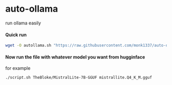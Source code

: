 # auto-ollama
run ollama easily


#### Quick run

```sh
wget -O autollama.sh "https://raw.githubusercontent.com/monk1337/auto-ollama/main/autollama.sh" && chmod +x autollama.sh
```

#### Now run the file with whatever model you want from hugginface
for example

```sh
./script.sh TheBloke/MistralLite-7B-GGUF mistrallite.Q4_K_M.gguf
```
